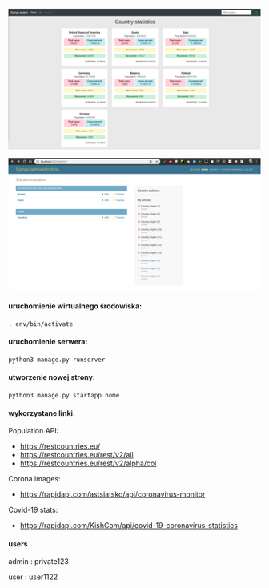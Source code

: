 ![Home page](home.png)

![Admin panel](admin.png)

#### uruchomienie wirtualnego środowiska:
```
. env/bin/activate
```

#### uruchomienie serwera:
```
python3 manage.py runserver
```

#### utworzenie nowej strony:
```
python3 manage.py startapp home
```

#### wykorzystane linki:
Population API:
* https://restcountries.eu/
* https://restcountries.eu/rest/v2/all
* https://restcountries.eu/rest/v2/alpha/col

Corona images:
* https://rapidapi.com/astsiatsko/api/coronavirus-monitor

Covid-19 stats:
* https://rapidapi.com/KishCom/api/covid-19-coronavirus-statistics

#### users
admin : private123

user  : user1122
